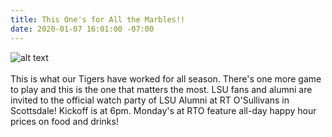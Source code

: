 ```yaml
---
title: This One's for All the Marbles!!
date: 2020-01-07 16:01:00 -07:00
---
```


![alt text](https://lsu-phoenix-alumni.github.io/assets/img/Natty.png)  
<br>
This is what our Tigers have worked for all season. There's one more game to play and this is the one that matters the most. LSU fans and alumni are invited to the official watch party of LSU Alumni at RT O'Sullivans in Scottsdale! Kickoff is at 6pm. Monday's at RTO feature all-day happy hour prices on food and drinks!